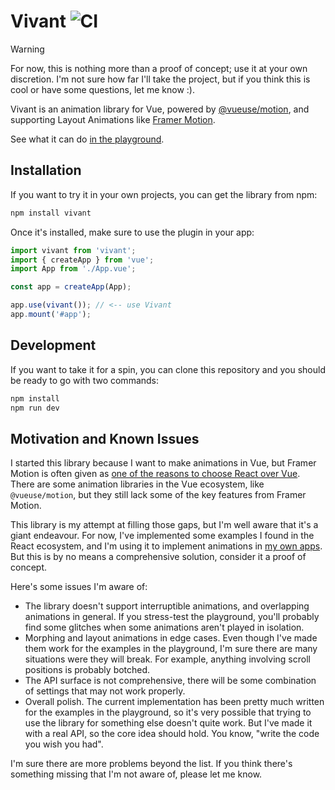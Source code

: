 # Vivant ![CI](https://github.com/NoelDeMartin/vivant/actions/workflows/ci.yml/badge.svg)

> [!WARNING]
> For now, this is nothing more than a proof of concept; use it at your own discretion. I'm not sure how far I'll take the project, but if you think this is cool or have some questions, let me know :).

Vivant is an animation library for Vue, powered by [@vueuse/motion](https://motion.vueuse.org/), and supporting Layout Animations like [Framer Motion](https://www.framer.com/motion/).

See what it can do [in the playground](https://noeldemartin.github.io/vivant/).

## Installation

If you want to try it in your own projects, you can get the library from npm:

```sh
npm install vivant
```

Once it's installed, make sure to use the plugin in your app:

```js
import vivant from 'vivant';
import { createApp } from 'vue';
import App from './App.vue';

const app = createApp(App);

app.use(vivant()); // <-- use Vivant
app.mount('#app');
```

## Development

If you want to take it for a spin, you can clone this repository and you should be ready to go with two commands:

```sh
npm install
npm run dev
```

## Motivation and Known Issues

I started this library because I want to make animations in Vue, but Framer Motion is often given as [one of the reasons to choose React over Vue](https://x.com/adamwathan/status/1679796922679283712). There are some animation libraries in the Vue ecosystem, like `@vueuse/motion`, but they still lack some of the key features from Framer Motion.

This library is my attempt at filling those gaps, but I'm well aware that it's a giant endeavour. For now, I've implemented some examples I found in the React ecosystem, and I'm using it to implement animations in [my own apps](https://noeldemartin.com/projects). But this is by no means a comprehensive solution, consider it a proof of concept.

Here's some issues I'm aware of:

-   The library doesn't support interruptible animations, and overlapping animations in general. If you stress-test the playground, you'll probably find some glitches when some animations aren't played in isolation.
-   Morphing and layout animations in edge cases. Even though I've made them work for the examples in the playground, I'm sure there are many situations were they will break. For example, anything involving scroll positions is probably botched.
-   The API surface is not comprehensive, there will be some combination of settings that may not work properly.
-   Overall polish. The current implementation has been pretty much written for the examples in the playground, so it's very possible that trying to use the library for something else doesn't quite work. But I've made it with a real API, so the core idea should hold. You know, "write the code you wish you had".

I'm sure there are more problems beyond the list. If you think there's something missing that I'm not aware of, please let me know.
